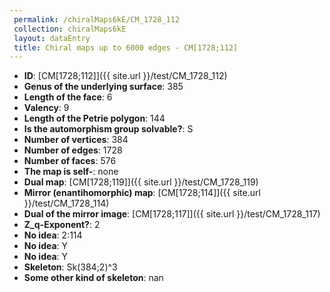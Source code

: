 ```yaml
--- 
 permalink: /chiralMaps6kE/CM_1728_112 
 collection: chiralMaps6kE
 layout: dataEntry
 title: Chiral maps up to 6000 edges - CM[1728;112]
---
```


- **ID**: [CM[1728;112]]({{ site.url }}/test/CM_1728_112)
- **Genus of the underlying surface**: 385
- **Length of the face**: 6
- **Valency**: 9
- **Length of the Petrie polygon**: 144
- **Is the automorphism group solvable?**: S
- **Number of vertices**: 384
- **Number of edges**: 1728
- **Number of faces**: 576
- **The map is self-**: none
- **Dual map**: [CM[1728;119]]({{ site.url }}/test/CM_1728_119)
- **Mirror (enantihomorphic) map**: [CM[1728;114]]({{ site.url }}/test/CM_1728_114)
- **Dual of the mirror image**: [CM[1728;117]]({{ site.url }}/test/CM_1728_117)
- **Z_q-Exponent?**: 2
- **No idea**:  2:114
- **No idea**: Y
- **No idea**: Y
- **Skeleton**: Sk(384;2)^3
- **Some other kind of skeleton**: nan
